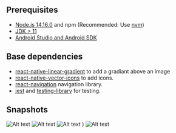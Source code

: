 ## Prerequisites

- [Node.js 14.16.0](https://nodejs.org) and npm (Recommended: Use [nvm](https://github.com/nvm-sh/nvm))
- [JDK > 11](https://www.oracle.com/java/technologies/javase-jdk11-downloads.html)
- [Android Studio and Android SDK](https://developer.android.com/studio)

## Base dependencies
- [react-native-linear-gradient](https://github.com/react-native-linear-gradient/react-native-linear-gradient) to add a gradiant above an image
- [react-native-vector-icons](https://github.com/oblador/react-native-vector-icons) to add icons.
- [react-navigation](https://reactnavigation.org/) navigation library.
- [jest](https://facebook.github.io/jest/) and [testing-library](https://testing-library.com/docs/react-native-testing-library/intro/) for testing.

## Snapshots
![Alt text](./snapshots/photo_2022-06-16_20-50-35.jpg?raw=true "HomeView DarkTheme")
![Alt text](./snapshots/photo_2022-06-16_20-50-33.jpg?raw=true "DetailView DarkTheme")
![Alt text](./snapshots/photo_2022-06-16_20-50-36.jpg?raw=true  "HomeView LightTheme")
)
![Alt text](./snapshots/photo_2022-06-16_20-50-32.jpg?raw=true "DetailView LightTheme")

